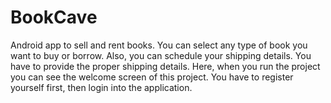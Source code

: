 # BookCave
Android app to sell and rent books.
You can select any type of book you want to buy or borrow. Also, you can schedule your shipping details. You have to provide the proper shipping details. Here, when you run the project you can see the welcome screen of this project. You have to register yourself first, then login into the application.


